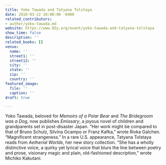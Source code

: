 ```yaml
---
title: Yoko Tawada and Tatyana Tolstaya
date: 2018-03-22 20:00:00 -0400
related_contributors:
- author/yoko-tawada.md
website: https://www.92y.org/event/yoko-tawada-and-tatyana-tolstaya
show_time: false
description: ''
related_books: []
venue:
  name: ''
  street1: ''
  street12: ''
  city: ''
  state: ''
  zip: ''
  country: ''
featured_image:
  file: ''
  caption: ''
draft: true

---
```

Yoko Tawada, beloved for _Memoirs of a Polar Bear_ and _The Bridegroom was a Dog_, now publishes _Emissary_, a joyous novel of children and grandparents set in post-disaster Japan. “Her work might be compared to that of Bruno Schulz, Silvina Ocampo or Franz Kafka,” wrote Rivka Galchen. “Magnificent strangeness.” In a rare U.S. appearance, Tatyana Tolstaya reads from _Aetherial Worlds_, her new story collection. “She has a wholly distinctive voice, a quirky yet lyrical voice that blurs the line between poetry and prose, visionary magic and plain, old-fashioned description,” wrote Michiko Kakutani.